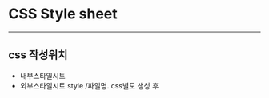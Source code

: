 # CSS Style sheet
-----
## css 작성위치
* 내부스타일시트 <head><style>여기작성</style></head>
* 외부스타일시트 style /파일명. css별도 생성 후 
    <link rel="stylesheet" href="./styles/파일명.css>
    ----------
    